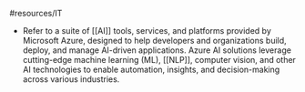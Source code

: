#resources/IT 

- Refer to a suite of [[AI]] tools, services, and platforms provided by Microsoft Azure, designed to help developers and organizations build, deploy, and manage AI-driven applications. Azure AI solutions leverage cutting-edge machine learning (ML), [[NLP]], computer vision, and other AI technologies to enable automation, insights, and decision-making across various industries.